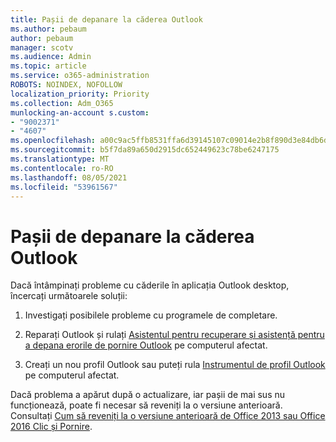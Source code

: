 ```yaml
---
title: Pașii de depanare la căderea Outlook
ms.author: pebaum
author: pebaum
manager: scotv
ms.audience: Admin
ms.topic: article
ms.service: o365-administration
ROBOTS: NOINDEX, NOFOLLOW
localization_priority: Priority
ms.collection: Adm_O365
munlocking-an-account s.custom:
- "9002371"
- "4607"
ms.openlocfilehash: a00c9ac5ffb8531ffa6d39145107c09014e2b8f890d3e84db6d60fe74f7d5464
ms.sourcegitcommit: b5f7da89a650d2915dc652449623c78be6247175
ms.translationtype: MT
ms.contentlocale: ro-RO
ms.lasthandoff: 08/05/2021
ms.locfileid: "53961567"
---
```

# <a name="outlook-crash-troubleshooting-steps"></a>Pașii de depanare la căderea Outlook

Dacă întâmpinați probleme cu căderile în aplicația Outlook desktop, încercați următoarele soluții:

1. Investigați posibilele probleme cu programele de completare.

2. Reparați Outlook și rulați [Asistentul pentru recuperare și asistență pentru a depana erorile de pornire Outlook](https://aka.ms/SaRA-OutlookWontStart) pe computerul afectat.

3. Creați un nou profil Outlook sau puteți rula [Instrumentul de profil Outlook](https://aka.ms/SaRA-OutlookSetupProfile) pe computerul afectat.

Dacă problema a apărut după o actualizare, iar pașii de mai sus nu funcționează, poate fi necesar să reveniți la o versiune anterioară. Consultați [Cum să reveniți la o versiune anterioară de Office 2013 sau Office 2016 Clic și Pornire](https://support.microsoft.com/help/2770432).
